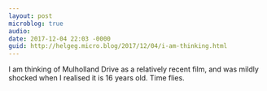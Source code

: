 ```yaml
---
layout: post
microblog: true
audio: 
date: 2017-12-04 22:03 -0000
guid: http://helgeg.micro.blog/2017/12/04/i-am-thinking.html
---
```

I am thinking of Mulholland Drive as a relatively recent film, and was mildly shocked when I realised it is 16 years old. Time flies. 
